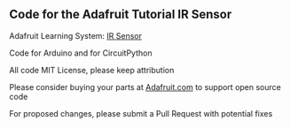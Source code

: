 ## Code for the Adafruit Tutorial IR Sensor

Adafruit Learning System: [IR Sensor](https://learn.adafruit.com/ir-sensor)

Code for Arduino and for CircuitPython

All code MIT License, please keep attribution

Please consider buying your parts at [Adafruit.com](https://www.adafruit.com) to support open source code

For proposed changes, please submit a Pull Request with potential fixes
